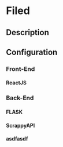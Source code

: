 # Filed
## Description
## Configuration
### Front-End 
#### ReactJS
### Back-End 
#### FLASK
#### ScrappyAPI
#### asdfasdf



